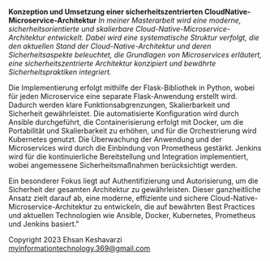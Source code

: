 **Konzeption und Umsetzung einer sicherheitszentrierten CloudNative-Microservice-Architektur**
*In meiner Masterarbeit wird eine moderne, sicherheitsorientierte und skalierbare Cloud-Native-Microservice-Architektur entwickelt. Dabei wird eine systematische Struktur verfolgt, die den aktuellen Stand der Cloud-Native-Architektur und deren Sicherheitsaspekte beleuchtet, die Grundlagen von Microservices erläutert, eine sicherheitszentrierte Architektur konzipiert und bewährte Sicherheitspraktiken integriert.*

Die Implementierung erfolgt mithilfe der Flask-Bibliothek in Python, wobei für jeden Microservice eine separate Flask-Anwendung erstellt wird. Dadurch werden klare Funktionsabgrenzungen, Skalierbarkeit und Sicherheit gewährleistet. Die automatisierte Konfiguration wird durch Ansible durchgeführt, die Containerisierung erfolgt mit Docker, um die Portabilität und Skalierbarkeit zu erhöhen, und für die Orchestrierung wird Kubernetes genutzt. Die Überwachung der Anwendung und der Microservices wird durch die Einbindung von Prometheus gestärkt. Jenkins wird für die kontinuierliche Bereitstellung und Integration implementiert, wobei angemessene Sicherheitsmaßnahmen berücksichtigt werden.

Ein besonderer Fokus liegt auf Authentifizierung und Autorisierung, um die Sicherheit der gesamten Architektur zu gewährleisten. Dieser ganzheitliche Ansatz zielt darauf ab, eine moderne, effiziente und sichere Cloud-Native-Microservice-Architektur zu entwickeln, die auf bewährten Best Practices und aktuellen Technologien wie Ansible, Docker, Kubernetes, Prometheus und Jenkins basiert."


Copyright 2023 Ehsan Keshavarzi <myinformationtechnology.369@gmail.com>


